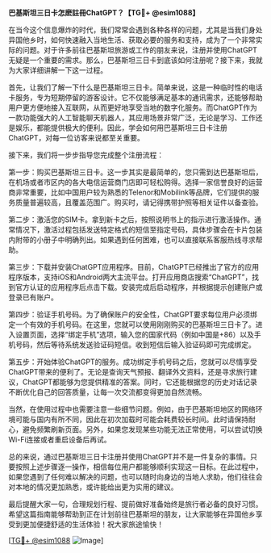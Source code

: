 **巴基斯坦三日卡怎麽註冊ChatGPT？【TG💪+ @esim1088】**

在当今这个信息爆炸的时代，我们常常会遇到各种各样的问题，尤其是当我们身处异国他乡时，如何快速融入当地生活、获取必要的服务和支持，成为了一个非常实际的问题。对于许多前往巴基斯坦旅游或工作的朋友来说，注册并使用ChatGPT无疑是一个重要的需求。那么，巴基斯坦三日卡到底该如何注册呢？接下来，我就为大家详细讲解一下这一过程。

首先，让我们了解一下什么是巴基斯坦三日卡。简单来说，这是一种临时性的电话卡服务，专为短期停留的游客设计。它不仅能够满足基本的通讯需求，还能够帮助用户更方便地接入互联网，从而更好地享受当地的数字化服务。而ChatGPT作为一款功能强大的人工智能聊天机器人，其应用场景非常广泛，无论是学习、工作还是娱乐，都能提供极大的便利。因此，学会如何用巴基斯坦三日卡注册ChatGPT，对每一位访客来说都至关重要。

接下来，我们将一步步指导您完成整个注册流程：

第一步：购买巴基斯坦三日卡。这一步其实是最简单的，您只需到达巴基斯坦后，在机场或者市区内的各大电信运营商门店即可轻松购得。选择一家信誉良好的运营商非常重要，比如中国用户较为熟悉的Telenor和Mobilink等品牌，它们提供的服务质量普遍较高，且覆盖范围广。购买时，请记得携带护照等相关证件以备查验。

第二步：激活您的SIM卡。拿到新卡之后，按照说明书上的指示进行激活操作。通常情况下，激活过程包括发送特定格式的短信至指定号码，具体步骤会在卡片包装内附带的小册子中明确列出。如果遇到任何困难，也可以直接联系客服热线寻求帮助。

第三步：下载并安装ChatGPT应用程序。目前，ChatGPT已经推出了官方的应用程序版本，支持iOS和Android两大主流平台。打开应用商店搜索“ChatGPT”，找到官方认证的应用程序后点击下载。安装完成后启动程序，并根据提示创建账户或登录已有账户。

第四步：验证手机号码。为了确保账户的安全性，ChatGPT要求每位用户必须绑定一个有效的手机号码。在这里，您就可以使用刚刚购买的巴基斯坦三日卡了。进入设置页面，选择“绑定手机”选项，输入您的国家代码（例如中国是+86）以及手机号码，然后等待系统发送验证码短信。收到短信后输入验证码即可完成绑定。

第五步：开始体验ChatGPT的服务。成功绑定手机号码之后，您就可以尽情享受ChatGPT带来的便利了。无论是查询天气预报、翻译外文资料，还是寻求旅行建议，ChatGPT都能够为您提供精准的答案。同时，它还能根据您的历史对话记录不断优化自己的回答质量，让每一次交流都变得更加自然流畅。

当然，在使用过程中也需要注意一些细节问题。例如，由于巴基斯坦地区的网络环境可能与国内有所不同，因此在初次加载时可能会耗费较长时间。此时请保持耐心，避免频繁刷新页面。另外，如果您发现某些功能无法正常使用，可以尝试切换Wi-Fi连接或者重启设备后再试。

总的来说，通过巴基斯坦三日卡注册并使用ChatGPT并不是一件复杂的事情。只要按照上述步骤逐一操作，相信每位用户都能够顺利实现这一目标。在此过程中，如果您遇到了任何难以解决的问题，也可以随时向身边的当地人求助，他们往往会对本地的情况更加熟悉，或许能给出更为实用的建议。

最后提醒大家一句，合理规划行程、提前做好准备始终是旅行者必备的良好习惯。希望这篇指南能够帮助到正在计划前往巴基斯坦的朋友，让大家能够在异国他乡享受到更加便捷舒适的生活体验！祝大家旅途愉快！

[[TG💪+ @esim1088](https://t.me/s/esim1088) ![Image](https://i.postimg.cc/4NQfJmqS/Snipaste-2025-05-13-00-14-12.png)]